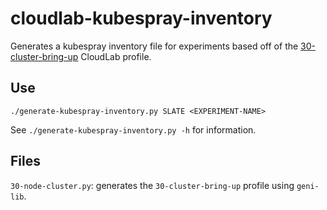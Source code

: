 # cloudlab-kubespray-inventory
Generates a kubespray inventory file for experiments based off of the [30-cluster-bring-up](https://www.cloudlab.us/show-profile.php?uuid=bfb6a8ec-0361-11eb-b7c5-e4434b2381fc) CloudLab profile.

## Use
`./generate-kubespray-inventory.py SLATE <EXPERIMENT-NAME>`

See `./generate-kubespray-inventory.py -h` for information.

## Files
`30-node-cluster.py`: generates the `30-cluster-bring-up` profile using `geni-lib`.
